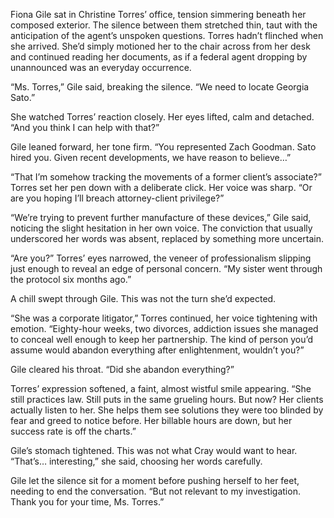 Fiona Gile sat in Christine Torres’ office, tension simmering beneath her composed exterior. The silence between them stretched thin, taut with the anticipation of the agent’s unspoken questions. Torres hadn’t flinched when she arrived. She’d simply motioned her to the chair across from her desk and continued reading her documents, as if a federal agent dropping by unannounced was an everyday occurrence. 

“Ms. Torres,” Gile said, breaking the silence. “We need to locate Georgia Sato.” 

She watched Torres’ reaction closely. Her eyes lifted, calm and detached. “And you think I can help with that?” 

Gile leaned forward, her tone firm. “You represented Zach Goodman. Sato hired you. Given recent developments, we have reason to believe…” 

“That I’m somehow tracking the movements of a former client’s associate?” Torres set her pen down with a deliberate click. Her voice was sharp. “Or are you hoping I’ll breach attorney-client privilege?” 

“We’re trying to prevent further manufacture of these devices,” Gile said, noticing the slight hesitation in her own voice. The conviction that usually underscored her words was absent, replaced by something more uncertain. 

“Are you?” Torres’ eyes narrowed, the veneer of professionalism slipping just enough to reveal an edge of personal concern. “My sister went through the protocol six months ago.” 

A chill swept through Gile. This was not the turn she’d expected. 

“She was a corporate litigator,” Torres continued, her voice tightening with emotion. “Eighty-hour weeks, two divorces, addiction issues she managed to conceal well enough to keep her partnership. The kind of person you’d assume would abandon everything after enlightenment, wouldn’t you?” 

Gile cleared his throat. “Did she abandon everything?” 

Torres’ expression softened, a faint, almost wistful smile appearing. “She still practices law. Still puts in the same grueling hours. But now? Her clients actually listen to her. She helps them see solutions they were too blinded by fear and greed to notice before. Her billable hours are down, but her success rate is off the charts.” 

Gile’s stomach tightened. This was not what Cray would want to hear. “That’s… interesting,” she said, choosing her words carefully. 

Gile let the silence sit for a moment before pushing herself to her feet, needing to end the conversation. “But not relevant to my investigation. Thank you for your time, Ms. Torres.”
